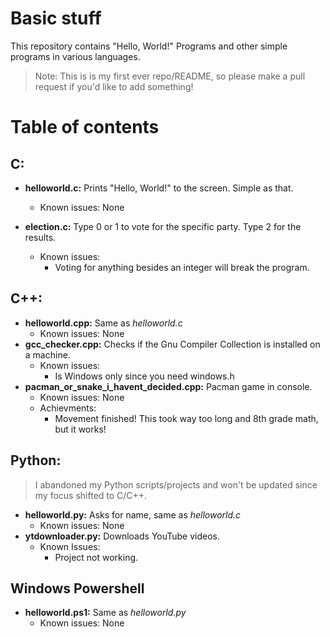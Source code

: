 # Basic stuff
This repository contains "Hello, World!" Programs and other simple programs in various languages.

> Note: This is is my first ever repo/README, so please make a pull request if you'd like to add something!

# Table of contents
## C:
* **helloworld.c:** Prints "Hello, World!" to the screen. Simple as that.
    * Known issues: None

* **election.c:** Type 0 or 1 to vote for the specific party. Type 2 for the results.
    * Known issues:
        * Voting for anything besides an integer will break the program.
## C++:
* **helloworld.cpp:** Same as *helloworld.c*
    * Known issues: None
* **gcc_checker.cpp:** Checks if the Gnu Compiler Collection is installed on a machine.
    * Known issues:
        * Is Windows only since you need windows.h
* **pacman_or_snake_i_havent_decided.cpp:** Pacman game in console.
    * Known issues: None
    * Achievments:
      * Movement finished! This took way too long and 8th grade math, but it works!


## Python:
> I abandoned my Python scripts/projects and won't be updated since my focus shifted to C/C++.
* **helloworld.py:** Asks for name, same as *helloworld.c*
    * Known issues: None
* **ytdownloader.py:** Downloads YouTube videos.
    * Known Issues:
        * Project not working.
    

## Windows Powershell
* **helloworld.ps1:** Same as *helloworld.py*
    * Known issues: None
